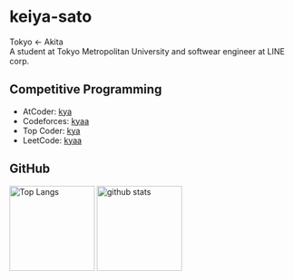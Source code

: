 # keiya-sato
Tokyo $\leftarrow$ Akita<br>
A student at Tokyo Metropolitan University and softwear engineer at LINE corp.

## Competitive Programming
- AtCoder: [kya](https://atcoder.jp/users/kya)
- Codeforces: [kyaa](https://codeforces.com/profile/kyaa)
- Top Coder: [kya](https://www.topcoder.com/members/kya)
- LeetCode: [kyaa](https://leetcode.com/kyaa/)

## GitHub
<p align="left"> 
  <img alt="Top Langs" height="150px" src="https://github-readme-stats.vercel.app/api/top-langs/?username=Kyabc&layout=compact&show_icons=true&theme=tokyonight" />
  <img alt="github stats" height="150px" src="https://github-readme-stats.vercel.app/api?username=Kyabc&theme=tokyonight&show_icons=ture" />
</p>
